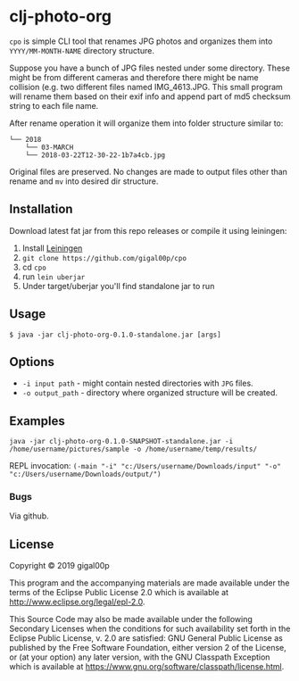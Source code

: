 # clj-photo-org

`cpo` is simple CLI tool that renames JPG photos and organizes them into `YYYY/MM-MONTH-NAME`
directory structure.

Suppose you have a bunch of JPG files nested under some directory. These might be from
different cameras and therefore there might be name collision (e.g. two different files
named IMG_4613.JPG. This small program will rename them based on their exif info and append
part of md5 checksum string to each file name.

After rename operation it will organize them into folder structure similar to:

```.
└── 2018
    └── 03-MARCH
    └── 2018-03-22T12-30-22-1b7a4cb.jpg
```

Original files are preserved. No changes are made to output files other than rename and `mv` into
desired dir structure.

## Installation

Download latest fat jar from this repo releases or compile it using leiningen:


1. Install [Leiningen](https://leiningen.org/)
2. `git clone https://github.com/gigal00p/cpo`
3. cd `cpo`
4. run `lein uberjar`
5. Under target/uberjar you'll find standalone jar to run

## Usage

    $ java -jar clj-photo-org-0.1.0-standalone.jar [args]

## Options

* `-i input path` - might contain nested directories with `JPG` files.
* `-o output_path` - directory where organized structure will be created.

## Examples

`java -jar clj-photo-org-0.1.0-SNAPSHOT-standalone.jar -i /home/username/pictures/sample -o /home/username/temp/results/`

REPL invocation: `(-main "-i" "c:/Users/username/Downloads/input" "-o" "c:/Users/username/Downloads/output/")`

### Bugs

Via github.

## License

Copyright © 2019 gigal00p

This program and the accompanying materials are made available under the
terms of the Eclipse Public License 2.0 which is available at
http://www.eclipse.org/legal/epl-2.0.

This Source Code may also be made available under the following Secondary
Licenses when the conditions for such availability set forth in the Eclipse
Public License, v. 2.0 are satisfied: GNU General Public License as published by
the Free Software Foundation, either version 2 of the License, or (at your
option) any later version, with the GNU Classpath Exception which is available
at https://www.gnu.org/software/classpath/license.html.
